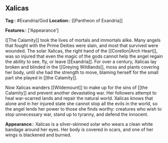 ## Xalicas
**Tag**:: #Exandria/God
**Location**:: [[Pantheon of Exandria]]

**Features**:: ['Appearance']

[[The Calamity]] took the lives of mortals and immortals alike. Many angels that fought with the Prime Deities were slain, and most that survived were wounded. The solar Xalicas, the right hand of the [[Corellon|Arch Heart]], was so injured that even the magic of the gods cannot help the angel regain the ability to see, fly, or leave [[Exandria]]. For over a century, Xalicas lay broken and blinded in the [[Greying Wildlands]], moss and plants covering her body, until she had the strength to move, blaming herself for the small part she played in [[the Calamity]].

Now Xalicas wanders [[Wildemount]] to make up for the sins of [[the Calamity]] and prevent another devastating war. Her followers attempt to heal war-scarred lands and repair the natural world. Xalicas knows that alone and in her injured state she cannot stop all the evils in the world, so the angel lends her power to those she finds worthy: creatures who wish to stop unnecessary war, stand up to tyranny, and defend the innocent.

**Appearance**:: Xalicas is a silver-skinned solar who wears a clean white bandage around her eyes. Her body is covered in scars, and one of her wings is blackened and burned.
